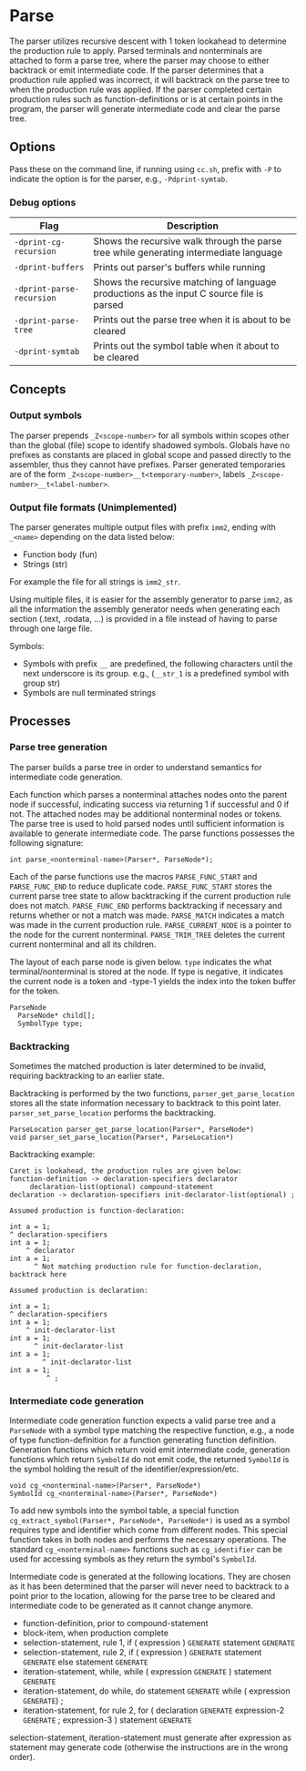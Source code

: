 # Parse

The parser utilizes recursive descent with 1 token lookahead to determine the production rule to apply. Parsed terminals and nonterminals are attached to form a parse tree, where the parser may choose to either backtrack or emit intermediate code. If the parser determines that a production rule applied was incorrect, it will backtrack on the parse tree to when the production rule was applied. If the parser completed certain production rules such as function-definitions or is at certain points in the program, the parser will generate intermediate code and clear the parse tree.

## Options

Pass these on the command line, if running using `cc.sh`, prefix with `-P` to indicate the option is for the parser, e.g., `-Pdprint-symtab`.

### Debug options

| Flag | Description |
|-|-|
| `-dprint-cg-recursion` | Shows the recursive walk through the parse tree while generating intermediate language |
| `-dprint-buffers` | Prints out parser's buffers while running |
| `-dprint-parse-recursion` | Shows the recursive matching of language productions as the input C source file is parsed |
| `-dprint-parse-tree` | Prints out the parse tree when it is about to be cleared |
| `-dprint-symtab` | Prints out the symbol table when it about to be cleared |

## Concepts

### Output symbols

The parser prepends `_Z<scope-number>` for all symbols within scopes other than the global (file) scope to identify shadowed symbols. Globals have no prefixes as constants are placed in global scope and passed directly to the assembler, thus they cannot have prefixes. Parser generated temporaries are of the form `_Z<scope-number>__t<temporary-number>`, labels `_Z<scope-number>__t<label-number>`.

### Output file formats (Unimplemented)

The parser generates multiple output files with prefix `imm2`, ending with `_<name>` depending on the data listed below:

- Function body (fun)
- Strings (str)

For example the file for all strings is `imm2_str`.

Using multiple files, it is easier for the assembly generator to parse `imm2`, as all the information the assembly generator needs when generating each section (.text, .rodata, ...) is provided in a file instead of having to parse through one large file.

Symbols:

- Symbols with prefix `__` are predefined, the following characters until the next underscore is its group. e.g., (`__str_1` is a predefined symbol with group str)
- Symbols are null terminated strings

## Processes

### Parse tree generation

The parser builds a parse tree in order to understand semantics for intermediate code generation.

Each function which parses a nonterminal attaches nodes onto the parent node if successful, indicating success via returning 1 if successful and 0 if not. The attached nodes may be additional nonterminal nodes or tokens. The parse tree is used to hold parsed nodes until sufficient information is available to generate intermediate code. The parse functions possesses the following signature:

```
int parse_<nonterminal-name>(Parser*, ParseNode*);
```

Each of the parse functions use the macros `PARSE_FUNC_START` and `PARSE_FUNC_END` to reduce duplicate code. `PARSE_FUNC_START` stores the current parse tree state to allow backtracking if the current production rule does not match. `PARSE_FUNC_END` performs backtracking if necessary and returns whether or not a match was made. `PARSE_MATCH` indicates a match was made in the current production rule. `PARSE_CURRENT_NODE` is a pointer to the node for the current nonterminal. `PARSE_TRIM_TREE` deletes the current current nonterminal and all its children.

The layout of each parse node is given below. `type` indicates the what terminal/nonterminal is stored at the node. If type is negative, it indicates the current node is a token and -type-1 yields the index into the token buffer for the token.

```
ParseNode
  ParseNode* child[];
  SymbolType type;
```

### Backtracking

Sometimes the matched production is later determined to be invalid, requiring backtracking to an earlier state.

Backtracking is performed by the two functions, `parser_get_parse_location` stores all the state information necessary to backtrack to this point later. `parser_set_parse_location` performs the backtracking.

```
ParseLocation parser_get_parse_location(Parser*, ParseNode*)
void parser_set_parse_location(Parser*, ParseLocation*)
```

Backtracking example:

```
Caret is lookahead, the production rules are given below:
function-definition -> declaration-specifiers declarator
     declaration-list(optional) compound-statement
declaration -> declaration-specifiers init-declarator-list(optional) ;

Assumed production is function-declaration:

int a = 1;
^ declaration-specifiers
int a = 1;
    ^ declarator
int a = 1;
      ^ Not matching production rule for function-declaration, backtrack here

Assumed production is declaration:

int a = 1;
^ declaration-specifiers
int a = 1;
    ^ init-declarator-list
int a = 1;
      ^ init-declarator-list
int a = 1;
        ^ init-declarator-list
int a = 1;
         ^ ;
```

### Intermediate code generation

Intermediate code generation function expects a valid parse tree and a `ParseNode` with a symbol type matching the respective function, e.g., a node of type function-definition for a function generating function definition. Generation functions which return void emit intermediate code, generation functions which return `SymbolId` do not emit code, the returned `SymbolId` is the symbol holding the result of the identifier/expression/etc.

```
void cg_<nonterminal-name>(Parser*, ParseNode*)
SymbolId cg_<nonterminal-name>(Parser*, ParseNode*)
```

To add new symbols into the symbol table, a special function `cg_extract_symbol(Parser*, ParseNode*, ParseNode*)` is used as a symbol requires type and identifier which come from different nodes. This special function takes in both nodes and performs the necessary operations. The standard `cg_<nonterminal-name>` functions such as `cg_identifier` can be used for accessing symbols as they return the symbol's `SymbolId`.

Intermediate code is generated at the following locations. They are chosen as it has been determined that the parser will never need to backtrack to a point prior to the location, allowing for the parse tree to be cleared and intermediate code to be generated as it cannot change anymore.

- function-definition, prior to compound-statement
- block-item, when production complete
- selection-statement, rule 1, if ( expression ) `GENERATE` statement `GENERATE`
- selection-statement, rule 2, if ( expression ) `GENERATE` statement `GENERATE` else statement `GENERATE`
- iteration-statement, while, while ( expression `GENERATE` ) statement `GENERATE`
- iteration-statement, do while, do statement `GENERATE` while ( expression `GENERATE`) ;
- iteration-statement, for rule 2, for ( declaration `GENERATE` expression-2 `GENERATE` ; expression-3 ) statement `GENERATE`

selection-statement, iteration-statement must generate after expression as statement may generate code (otherwise the instructions are in the wrong order).

